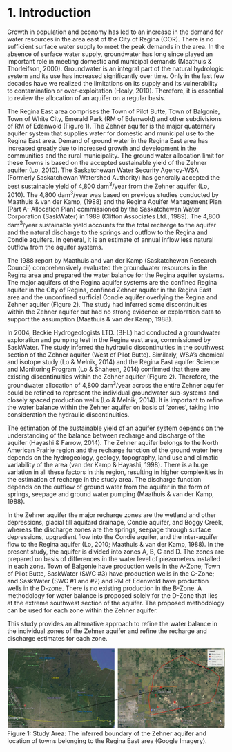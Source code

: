 ---
---

# 1. Introduction
Growth in population and economy has led to an increase in the demand for water resources in the area east of the City of Regina (COR). There is no sufficient surface water supply to meet the peak demands in the area. In the absence of surface water supply, groundwater has long since played an important role in meeting domestic and municipal demands (Maathuis & Thorleifson, 2000). Groundwater is an integral part of the natural hydrologic system and its use has increased significantly over time. Only in the last few decades have we realized the limitations on its supply and its vulnerability to contamination or over-exploitation (Healy, 2010). Therefore, it is essential to review the allocation of an aquifer on a regular basis.

The Regina East area comprises the Town of Pilot Butte, Town of Balgonie, Town of White City, Emerald Park (RM of Edenwold) and other subdivisions of RM of Edenwold (Figure 1). The Zehner aquifer is the major quaternary aquifer system that supplies water for domestic and municipal use to the Regina East area. Demand of ground water in the Regina East area has increased greatly due to increased growth and development in the communities and the rural municipality. The ground water allocation limit for these Towns is based on the accepted sustainable yield of the Zehner aquifer (Lo, 2010). The Saskatchewan Water Security Agency-WSA (Formerly Saskatchewan Watershed Authority) has generally accepted the best sustainable yield of 4,800 dam<sup>3</sup>/year from the Zehner aquifer (Lo, 2010). The 4,800 dam<sup>3</sup>/year was based on previous studies conducted by Maathuis & van der Kamp, (1988) and the Regina Aquifer Management Plan (Part A- Allocation Plan) commissioned by the Saskatchewan Water Corporation (SaskWater) in 1989 (Clifton Associates Ltd., 1989). The 4,800 dam<sup>3</sup>/year sustainable yield accounts for the total recharge to the aquifer and the natural discharge to the springs and outflow to the Regina and Condie aquifers. In general, it is an estimate of annual inflow less natural outflow from the aquifer systems.

The 1988 report by Maathuis and van der Kamp (Saskatchewan Research Council) comprehensively evaluated the groundwater resources in the Regina area and prepared the water balance for the Regina aquifer systems. The major aquifers of the Regina aquifer systems are the confined Regina aquifer in the City of Regina, confined Zehner aquifer in the Regina East area and the unconfined surficial Condie aquifer overlying the Regina and Zehner aquifer (Figure 2). The study had inferred some discontinuities within the Zehner aquifer but had no strong evidence or exploration data to support the assumption (Maathuis & van der Kamp, 1988).

In 2004, Beckie Hydrogeologists LTD. (BHL) had conducted a groundwater exploration and pumping test in the Regina east area, commissioned by SaskWater. The study inferred the hydraulic discontinuities in the southwest section of the Zehner aquifer (West of Pilot Butte). Similarly, WSA’s chemical and isotope study (Lo & Melnik, 2014) and the Regina East aquifer Science and Monitoring Program (Lo & Shaheen, 2014) confirmed that there are existing discontinuities within the Zehner aquifer (Figure 2). Therefore, the groundwater allocation of 4,800 dam<sup>3</sup>/year across the entire Zehner aquifer could be refined to represent the individual groundwater sub-systems and closely spaced production wells (Lo & Melnik, 2014). It is important to refine the water balance within the Zehner aquifer on basis of ‘zones’, taking into consideration the hydraulic discontinuities.

The estimation of the sustainable yield of an aquifer system depends on the understanding of the balance between recharge and discharge of the aquifer (Hayashi & Farrow, 2014). The Zehner aquifer belongs to the North American Prairie region and the recharge function of the ground water here depends on the hydrogeology, geology, topography, land use and climatic variability of the area (van der Kamp & Hayashi, 1998). There is a huge variation in all these factors in this region, resulting in higher complexities in the estimation of recharge in the study area. The discharge function depends on the outflow of ground water from the aquifer in the form of springs, seepage and ground water pumping (Maathuis & van der Kamp, 1988).

In the Zehner aquifer the major recharge zones are the wetland and other depressions, glacial till aquitard drainage, Condie aquifer, and Boggy Creek, whereas the discharge zones are the springs, seepage through surface depressions, upgradient flow into the Condie aquifer, and the inter-aquifer flow to the Regina aquifer (Lo, 2010; Maathuis & van der Kamp, 1988). In the present study, the aquifer is divided into zones A, B, C and D. The zones are prepared on basis of differences in the water level of piezometers installed in each zone. Town of Balgonie have production wells in the A-Zone; Town of Pilot Butte, SaskWater (SWC #3) have production wells in the C-Zone; and SaskWater (SWC #1 and #2) and RM of Edenwold have production wells in the D-zone. There is no existing production in the B-Zone. A methodology for water balance is proposed solely for the D-Zone that lies at the extreme southwest section of the aquifer. The proposed methodology can be used for each zone within the Zehner aquifer.

This study provides an alternative approach to refine the water balance in the individual zones of the Zehner aquifer and refine the recharge and discharge estimates for each zone.

![](figures/Figure1.png)
Figure 1: Study Area: The inferred boundary of the Zehner aquifer and location of towns belonging to the Regina East area (Google Imagery).
